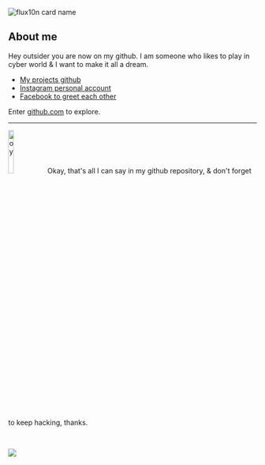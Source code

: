 ![flux10n card name](https://cardivo.vercel.app/api?name=FLUX10N&description=Hanyalah%20manusia%20biasa%20yang%20tertarik%20akan%20dunia%20cyber.&image=https://telegra.ph/file/236aa67218d6820f18d68.png&backgroundColor=%23ecf0f1&twitter=zuck&instagram=zuck&github=flux10n&pattern=leaf&colorPattern=%23eaeaea)

## About me

Hey outsider you are now on my github. I am someone who likes to play in cyber world & I want to make it all a dream.

* [My projects github](?)
* [Instagram personal account](?)
* [Facebook to greet each other](?)

Enter [github.com](https://github.com/login) to explore.

----

<img src="https://telegra.ph/file/adc3ce677a2ee93fe7ab5.gif" width="15%" alt="oy"> Okay, that's all I can say in my github repository, & don't forget to keep hacking, thanks.

<br>

![](https://komarev.com/ghpvc/?username=flux10n)
